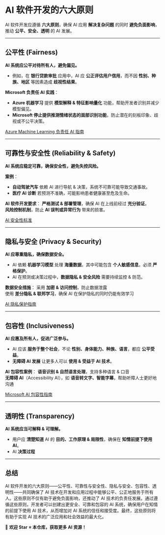 # AI 软件开发的六大原则  

AI 软件开发应遵循 **六大原则**，确保 AI 应用 **解决复杂问题** 的同时 **避免负面影响**，推动 **公平、安全、透明** 的 AI 发展。  

---

## 公平性 (Fairness)  

**AI 系统应公平对待所有人，避免偏见。**  
- 例如，在 **银行贷款审批** 应用中，AI 应 **公正评估用户信用**，而不因 **性别、种族、地区** 等因素造成 **歧视性结果**。  

**Microsoft 负责任 AI 实践**：
- **Azure 机器学习** 提供 **模型解释 & 特征影响量化** 功能，帮助开发者识别并减少模型偏见。  
- **Microsoft 停止提供推测情绪状态的面部识别功能**，防止潜在的刻板印象、歧视或不公平决策。  

[Azure Machine Learning 负责任 AI 指南](https://learn.microsoft.com/en-us/azure/machine-learning/concept-responsible-ai)  

---

## 可靠性与安全性 (Reliability & Safety)  

**AI 系统应稳定可靠，确保安全性，避免失控风险。**  

**案例**：
-  **自动驾驶汽车** 依赖 AI 进行导航 & 决策，系统不可靠可能导致交通事故。  
-  **医疗 AI 诊断** 若预测不准确，可能影响患者健康甚至危及生命。  

**AI 软件开发要求**：
**严格测试 & 部署管理**，确保 AI 在上线前经过 **充分验证**。  
**风险控制机制**，防止 **AI 误判或异常行为** 带来的损害。  

[AI 安全性标准](https://www.microsoft.com/en-us/ai/responsible-ai)  

---

## 隐私与安全 (Privacy & Security)  

**AI 应尊重隐私，确保数据安全。**  
- AI 依赖 **机器学习模型** 处理 **海量数据**，其中可能包含 **个人敏感信息**，必须 **严格保护**。  
- AI 在预测或决策过程中，**数据隐私 & 安全风险** 需要持续监控 & 防范。  

**数据安全措施**：
采用 **加密 & 访问控制**，防止数据泄露  
使用 **差分隐私 & 联邦学习**，确保 AI 在保护隐私的同时仍能有效学习  

[AI 隐私保护指南](https://learn.microsoft.com/en-us/security/)  

---

## 包容性 (Inclusiveness)  

**AI 应惠及所有人，促进广泛参与。**  
- AI 应该 **服务于整个社会**，不论 **性别、身体能力、种族、语言**，都应 **公平受益**。  
- **无障碍 AI 发展** 让更多人可以 **使用 & 受益于 AI 技术**。  

**AI 包容性案例**：
**语音识别 & 自然语言处理**，支持多种语言 & 口音  
**无障碍 AI**（Accessibility AI），如 **语音转文字、智能字幕**，帮助听障人士更好地沟通  

[Microsoft AI 包容性指南](https://www.microsoft.com/en-us/ai/inclusive-ai)  

---

## 透明性 (Transparency)  

**AI 系统应当可解释 & 可理解。**  
- 用户应 **清楚知道** AI 的 **目的、工作原理 & 局限性**，确保在 **知情前提下使用 AI**。  
- AI **决策过程**

---

## 总结

AI 软件开发的六大原则——公平性、可靠性与安全性、隐私与安全、包容性、透明性——共同确保了 AI 技术在开发和应用过程中能够公平、公正地服务于所有人。这些原则不仅有助于避免负面影响，还推动了 AI 技术的负责任发展。通过遵循这些原则，开发者可以创建出更安全、可靠和包容的 AI 系统，确保用户在知情的前提下使用 AI 技术，从而增加对 AI 系统的信任和接受度。最终，这些原则将有助于实现 AI 技术的广泛应用和社会效益的最大化。

📢 **欢迎 Star ⭐ 本仓库，获取更多 AI 资源！**